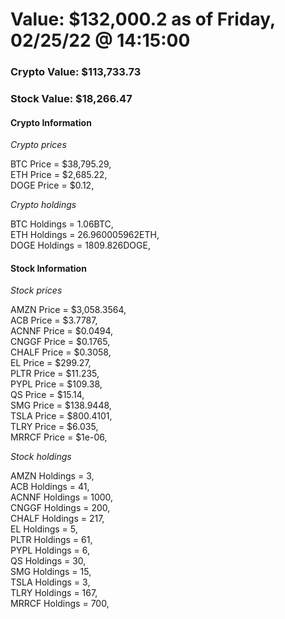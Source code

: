 # Value: $132,000.2 as of Friday, 02/25/22 @ 14:15:00 

### Crypto Value: $113,733.73

### Stock Value: $18,266.47

#### Crypto Information 
*Crypto prices* 

BTC Price = $38,795.29,  
ETH Price = $2,685.22,  
DOGE Price = $0.12,  


*Crypto holdings* 

BTC Holdings = 1.06BTC,  
ETH Holdings = 26.960005962ETH,  
DOGE Holdings = 1809.826DOGE,  


#### Stock Information 

*Stock prices* 

AMZN Price = $3,058.3564,  
ACB Price = $3.7787,  
ACNNF Price = $0.0494,  
CNGGF Price = $0.1765,  
CHALF Price = $0.3058,  
EL Price = $299.27,  
PLTR Price = $11.235,  
PYPL Price = $109.38,  
QS Price = $15.14,  
SMG Price = $138.9448,  
TSLA Price = $800.4101,  
TLRY Price = $6.035,  
MRRCF Price = $1e-06,  


*Stock holdings* 

AMZN Holdings = 3,  
ACB Holdings = 41,  
ACNNF Holdings = 1000,  
CNGGF Holdings = 200,  
CHALF Holdings = 217,  
EL Holdings = 5,  
PLTR Holdings = 61,  
PYPL Holdings = 6,  
QS Holdings = 30,  
SMG Holdings = 15,  
TSLA Holdings = 3,  
TLRY Holdings = 167,  
MRRCF Holdings = 700,  


